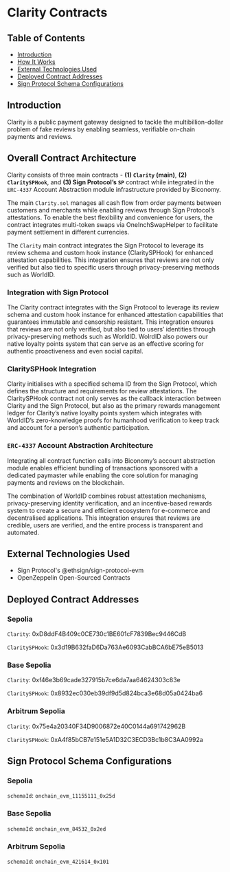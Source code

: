 # Clarity Contracts

## Table of Contents

- [Introduction](#introduction)
- [How It Works](#overall-contract-architecture)
- [External Technologies Used](#external-technologies-used)
- [Deployed Contract Addresses](#deployed-contract-addresses)
- [Sign Protocol Schema Configurations](#sign-protocol-schema-configurations)

## Introduction

Clarity is a public payment gateway designed to tackle the multibillion-dollar problem of fake reviews by enabling seamless, verifiable on-chain payments and reviews.

## Overall Contract Architecture

Clarity consists of three main contracts - **(1) `Clarity` (main)**, **(2) `ClaritySPHook`**, and **(3) Sign Protocol’s `SP`** contract while integrated in the `ERC-4337` Account Abstraction module infrastructure provided by Biconomy.

The main `Clarity.sol` manages all cash flow from order payments between customers and merchants while enabling reviews through Sign Protocol’s attestations. To enable the best flexibility and convenience for users, the contract integrates multi-token swaps via OneInchSwapHelper to facilitate payment settlement in different currencies.

The `Clarity` main contract integrates the Sign Protocol to leverage its review schema and custom hook instance (ClaritySPHook) for enhanced attestation capabilities. This integration ensures that reviews are not only verified but also tied to specific users through privacy-preserving methods such as WorldID.

### Integration with Sign Protocol

The Clarity contract integrates with the Sign Protocol to leverage its review schema and custom hook instance for enhanced attestation capabilities that guarantees immutable and censorship resistant. This integration ensures that reviews are not only verified, but also tied to users’ identities through privacy-preserving methods such as WorldID. WolrdID also powers our native loyalty points system that can serve as an effective scoring for authentic proactiveness and even social capital.

### ClaritySPHook Integration

Clarity initialises with a specified schema ID from the Sign Protocol, which defines the structure and requirements for review attestations. The ClaritySPHook contract not only serves as the callback interaction between Clarity and the Sign Protocol, but also as the primary rewards management ledger for Clarity’s native loyalty points system which integrates with WorldID’s zero-knowledge proofs for humanhood verification to keep track and account for a person’s authentic participation.

### `ERC-4337` Account Abstraction Architecture

Integrating all contract function calls into Biconomy’s account abstraction module enables efficient bundling of transactions sponsored with a dedicated paymaster while enabling the core solution for managing payments and reviews on the blockchain.

The combination of WorldID combines robust attestation mechanisms, privacy-preserving identity verification, and an incentive-based rewards system to create a secure and efficient ecosystem for e-commerce and decentralised applications. This integration ensures that reviews are credible, users are verified, and the entire process is transparent and automated.

## External Technologies Used

- Sign Protocol's @ethsign/sign-protocol-evm
- OpenZeppelin Open-Sourced Contracts

## Deployed Contract Addresses

### Sepolia

`Clarity`: 0xD8ddF4B409c0CE730c1BE601cF7839Bec9446CdB

`ClaritySPHook`: 0x3d19B632faD6Da763Ae6093CabBCA6bE75eB5013

### Base Sepolia

`Clarity`: 0xf46e3b69cade327915b7ce6da7aa64624303c83e

`ClaritySPHook`: 0x8932ec030eb39df9d5d824bca3e68d05a0424ba6

### Arbitrum Sepolia

`Clarity`: 0x75e4a20340F34D9006872e40C0144a691742962B

`ClaritySPHook`: 0xA4f85bCB7e151e5A1D32C3ECD3Bc1b8C3AA0992a

## Sign Protocol Schema Configurations

### Sepolia

`schemaId`: `onchain_evm_11155111_0x25d`

### Base Sepolia

`schemaId`: `onchain_evm_84532_0x2ed`

### Arbitrum Sepolia

`schemaId`: `onchain_evm_421614_0x101`
